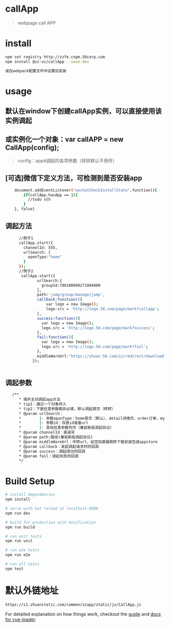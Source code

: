 # callApp

> webpage call APP

# install
``` bash
npm set registry http://zzfe.cnpm.58corp.com
npm install @zz-vc/callApp --save-dev

或在webpack配置文件中设置后安装
``` 
# usage

## 默认在window下创建callApp实例，可以直接使用该实例调起

## 或实例化一个对象：var callAPP = new CallApp(config);
> config：appd调起的各项参数（转转默认不用传）

## [可选]微信下定义方法，可检测到是否安装app
``` bash
    document.addEventListener("wechatCheckInstallState",function(){
        if(callApp.hasApp == 1){
          //todo sth
        }
    }, false)
``` 

## 调起方法
``` bash
      //例子1
      callApp.start({
        channelId: 555,
        urlSearch: {
          openType:"home"
        }
      });
      //例子2
       callApp.start({
              urlSearch:{
                groupId:786100099271884800
              },
              path:'jump/group/manage/jump',
              callback:function(){
                  var lego = new Image();
                  lego.src = 'http://lego.58.com/page/mark?callapp';
              },
              success:function(){
                var lego = new Image();
                lego.src = 'http://lego.58.com/page/mark?success';
              },
              fail:function(){
                var lego = new Image();
                lego.src = 'http://lego.58.com/page/mark?fail';
              }，
              middleWareUrl:"https://zhuan.58.com/zz/redirect/download?channelId="+this.download_id
            });
      
``` 
## 调起参数
``` bash
   /**
      * 端外主动调起app方法
      * tip1：通过一个对象传入
      * tip2：下面任意参数都非必填，默认调起首页（转转）
      * @param urlSearch：
      *        |- 参数openType：home首页（默认），detail详情页，order订单，mysell我卖出的，person个人中心，village小区，web页面
      *        |- 参数id：存放id或者url
      *        |- 其他任意参数均可（兼容新版调起协议）
      * @param channelId：渠道号
      * @param path:路径(兼容新版调起协议)
      * @param middleWareUrl：中转url，如空则直接跳转下载安装包或appstore
      * @param callback：发起调起请求时的回调
      * @param success：调起成功的回调
      * @param fail：调起失败的回调
      */
``` 

# Build Setup

``` bash
# install dependencies
npm install

# serve with hot reload at localhost:8080
npm run dev

# build for production with minification
npm run build

# run unit tests
npm run unit

# run e2e tests
npm run e2e

# run all tests
npm test
```
# 默认外链地址
```
https://s1.zhuanstatic.com/common/zzapp/static/js/CallApp.js
```
For detailed explanation on how things work, checkout the [guide](http://vuejs-templates.github.io/webpack/) and [docs for vue-loader](http://vuejs.github.io/vue-loader).